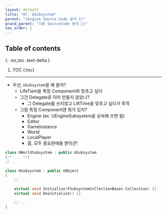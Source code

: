 ```yaml
---
layout: default
title: "07. USubsystem"
parent: "(Engine Source Code 분석 1)"
grand_parent: "(UE SourceCode 분석 🤖)"
nav_order: 1
---
```


## Table of contents
{: .no_toc .text-delta }

1. TOC
{:toc}

---

* 우선, `USubsystem`을 왜 쓸까?
    * LifeTiem을 특정 Component와 맞추고 싶다
    * 그건 Delegate로 이미 만들지 않았나?
        * 그 Delegate를 쓰지않고 LiftTime을 맞추고 싶다가 목적
    * 그럼 특정 Component엔 뭐가 있지?
        * Engine (ex. UEngineSubsystem을 상속해 쓰면 됨)
        * Editor
        * GameInstance
        * World
        * LocalPlayer
        * 흠, 모두 중요한애들 뿐이군!

```cpp
class UWorldSubsystem : public USubsystem
{/* ... */}
// ...

class USubsystem : public UObject
{
    // ...

    virtual void Initialize(FSubsystemCollectionBase& Collection) {}
    virtual void Deinitialize() {}

    // ...
}
```
